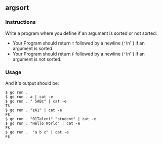 ## argsort

### Instructions

Write a program where you define if an argument is sorted or not sorted:
- Your Program should return `T` followed by a newline (`'`\n'`) if an argument is sorted.
- Your Program should return `F` followed by a newline (`'`\n'`) if an argument is not sorted.


### Usage

And it's output should be:

```console
$ go run . 
$ go run . a | cat -e
$ go run . " 5ABc" | cat -e
T$
$ go run . "zA1" | cat -e
F$
$ go run . "01Talent" "student" | cat -e
$ go run . "Hello World" | cat -e
F$
$ go run .  "a b c" | cat -e
F$
```


